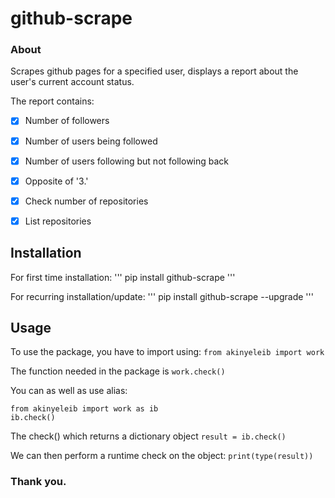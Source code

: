 # github-scrape

### About

Scrapes github pages for a specified user,
displays a report about the user's current account status.

The report contains:
- [x] Number of followers
- [x] Number of users being followed
- [x] Number of users following but not following back
- [x] Opposite of '3.'
- [x] Check number of repositories
- [x] List repositories


## Installation
For first time installation:
'''
pip install github-scrape
'''

For recurring installation/update:
'''
pip install github-scrape --upgrade
'''

## Usage

To use the package, you have to import using:
`from akinyeleib import work`

The function needed in the package is 
`work.check()`

You can as well as use alias:
```
from akinyeleib import work as ib
ib.check()
```

The check() which returns a dictionary object
`result = ib.check()`

We can then perform a runtime check on the object:
`print(type(result))`

### Thank you.
